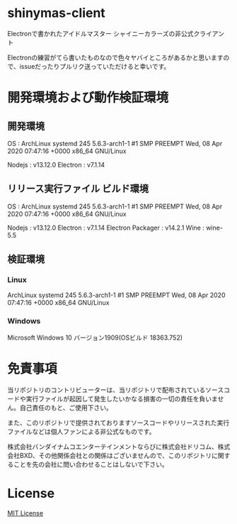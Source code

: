 # shinymas-client
Electronで書かれたアイドルマスター シャイニーカラーズの非公式クライアント

Electronの練習がてら書いたものなので色々ヤバイところがあるかと思いますので、issueだったりプルリク送っていただけると幸いです。

# 開発環境および動作検証環境
## 開発環境
OS : ArchLinux systemd 245 5.6.3-arch1-1 #1 SMP PREEMPT Wed, 08 Apr 2020 07:47:16 +0000 x86_64 GNU/Linux

Nodejs : v13.12.0
Electron : v7.1.14

## リリース実行ファイル ビルド環境
OS : ArchLinux systemd 245 5.6.3-arch1-1 #1 SMP PREEMPT Wed, 08 Apr 2020 07:47:16 +0000 x86_64 GNU/Linux

Nodejs : v13.12.0
Electron : v7.1.14
Electron Packager : v14.2.1
Wine : wine-5.5

## 検証環境
### Linux
ArchLinux systemd 245 5.6.3-arch1-1 #1 SMP PREEMPT Wed, 08 Apr 2020 07:47:16 +0000 x86_64 GNU/Linux


### Windows
Microsoft Windows 10 バージョン1909(OSビルド 18363.752)


# 免責事項
当リポジトリのコントリビューターは、当リポジトリで配布されているソースコードや実行ファイルが起因して発生したいかなる損害の一切の責任を負いません。自己責任のもと、ご使用下さい。

また、このリポジトリで提供されておりますソースコードやリリースされた実行ファイルなどは個人ファンによる非公式なものです。

株式会社バンダイナムコエンターテインメントならびに株式会社ドリコム、株式会社BXD、その他関係会社との関係はございませんので、このリポジトリに関することを先の会社に問い合わせることはしないで下さい。

# License
[MIT License](https://raw.githubusercontent.com/imas-ikka/shinymas-client/master/LICENSE)
